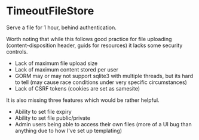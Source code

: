 # TimeoutFileStore
Serve a file for 1 hour, behind authentication. 

Worth noting that while this follows good practice for file uploading (content-disposition header, guids for resources) it lacks some security controls. 

* Lack of maximum file upload size
* Lack of maximum content stored per user
* GORM may or may not support sqlite3 with multiple threads, but its hard to tell (may cause race conditions under very specific circumstances) 
* Lack of CSRF tokens (cookies are set as samesite) 

It is also missing three features which would be rather helpful.

* Ability to set file expiry
* Ability to set file public/private
* Admin users being able to access their own files (more of a UI bug than anything due to how I've set up templating)
